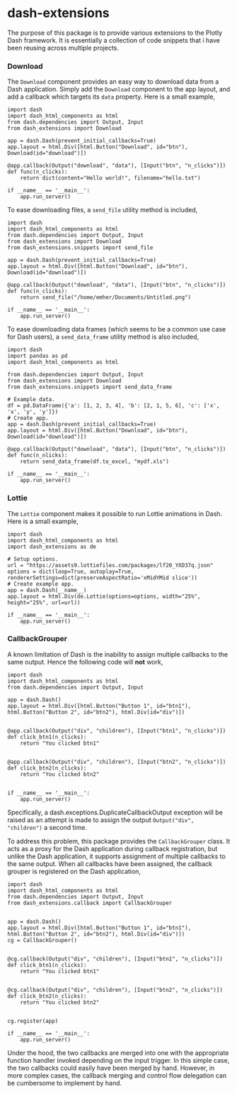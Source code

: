 # dash-extensions

The purpose of this package is to provide various extensions to the Plotly Dash framework. It is essentially a collection of code snippets that i have been reusing across multiple projects.

### Download

The `Download` component provides an easy way to download data from a Dash application. Simply add the `Download` component to the app layout, and add a callback which targets its `data` property. Here is a small example,

    import dash
    import dash_html_components as html
    from dash.dependencies import Output, Input
    from dash_extensions import Download
    
    app = dash.Dash(prevent_initial_callbacks=True)
    app.layout = html.Div([html.Button("Download", id="btn"), Download(id="download")])
    
    @app.callback(Output("download", "data"), [Input("btn", "n_clicks")])
    def func(n_clicks):
        return dict(content="Hello world!", filename="hello.txt")
    
    if __name__ == '__main__':
        app.run_server()

To ease downloading files, a `send_file` utility method is included,

    import dash
    import dash_html_components as html  
    from dash.dependencies import Output, Input
    from dash_extensions import Download
    from dash_extensions.snippets import send_file
    
    app = dash.Dash(prevent_initial_callbacks=True)
    app.layout = html.Div([html.Button("Download", id="btn"), Download(id="download")])
   
    @app.callback(Output("download", "data"), [Input("btn", "n_clicks")])
    def func(n_clicks):
        return send_file("/home/emher/Documents/Untitled.png")
   
    if __name__ == '__main__':
        app.run_server()

To ease downloading data frames (which seems to be a common use case for Dash users), a `send_data_frame` utility method is also included,

    import dash
    import pandas as pd
    import dash_html_components as html
    
    from dash.dependencies import Output, Input
    from dash_extensions import Download
    from dash_extensions.snippets import send_data_frame
    
    # Example data.
    df = pd.DataFrame({'a': [1, 2, 3, 4], 'b': [2, 1, 5, 6], 'c': ['x', 'x', 'y', 'y']})
    # Create app.
    app = dash.Dash(prevent_initial_callbacks=True)
    app.layout = html.Div([html.Button("Download", id="btn"), Download(id="download")])
    
    @app.callback(Output("download", "data"), [Input("btn", "n_clicks")])
    def func(n_nlicks):
        return send_data_frame(df.to_excel, "mydf.xls")
     
    if __name__ == '__main__':
        app.run_server()


### Lottie

The `Lottie` component makes it possible to run Lottie animations in Dash. Here is a small example,

    import dash
    import dash_html_components as html
    import dash_extensions as de
    
    # Setup options.
    url = "https://assets9.lottiefiles.com/packages/lf20_YXD37q.json"
    options = dict(loop=True, autoplay=True, rendererSettings=dict(preserveAspectRatio='xMidYMid slice'))
    # Create example app.
    app = dash.Dash(__name__)
    app.layout = html.Div(de.Lottie(options=options, width="25%", height="25%", url=url))
    
    if __name__ == '__main__':
        app.run_server()


### CallbackGrouper

A known limitation of Dash is the inability to assign multiple callbacks to the same output. Hence the following code will **not** work,

    import dash
    import dash_html_components as html
    from dash.dependencies import Output, Input
    
    app = dash.Dash()
    app.layout = html.Div([html.Button("Button 1", id="btn1"), html.Button("Button 2", id="btn2"), html.Div(id="div")])
    
    
    @app.callback(Output("div", "children"), [Input("btn1", "n_clicks")])
    def click_btn1(n_clicks):
        return "You clicked btn1"
    
    
    @app.callback(Output("div", "children"), [Input("btn2", "n_clicks")])
    def click_btn2(n_clicks):
        return "You clicked btn2"
    
    
    if __name__ == '__main__':
        app.run_server()

Specifically, a dash.exceptions.DuplicateCallbackOutput exception will be raised as an attempt is made to assign the output `Output("div", "children")` a second time. 

To address this problem, this package provides the `CallbackGrouper` class. It acts as a proxy for the Dash application during callback registration, but unlike the Dash application, it supports assignment of multiple callbacks to the same output. When all callbacks have been assigned, the callback grouper is registered on the Dash application,

    import dash
    import dash_html_components as html
    from dash.dependencies import Output, Input
    from dash_extensions.callback import CallbackGrouper
    
        
    app = dash.Dash()
    app.layout = html.Div([html.Button("Button 1", id="btn1"), html.Button("Button 2", id="btn2"), html.Div(id="div")])
    cg = CallbackGrouper() 
    
    
    @cg.callback(Output("div", "children"), [Input("btn1", "n_clicks")])
    def click_btn1(n_clicks):
        return "You clicked btn1"
    
    
    @cg.callback(Output("div", "children"), [Input("btn2", "n_clicks")]) 
    def click_btn2(n_clicks):
        return "You clicked btn2"
    
    
    cg.register(app)  
    
    if __name__ == '__main__':
        app.run_server()

Under the hood, the two callbacks are merged into one with the appropriate function handler invoked depending on the input trigger. In this simple case, the two callbacks could easily have been merged by hand. However, in more complex cases, the callback merging and control flow delegation can be cumbersome to implement by hand.